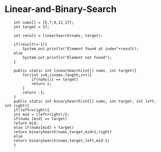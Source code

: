 # Linear-and-Binary-Search

        int nums[] = {5,7,9,12,17};
        int target = 17;
        
        int result = linearSearch(nums, target);
        
        if(result!=-1){
            System.out.println("Element found at index"+result);
        else
            System.out.println("Element not found");
        }
      
        public static int linearSearch(int[] nums, int target){
            for(int i=0;i<nums.length;i++){
                if(nums[i] == target)
                return i;
            }
            return -1;
        }
        public static int binarySearch(int[] nums, int target, int left, int right){
        if(left<=right){
        int mid = (left+right)/2;
        if(nums [mid] == target)
        return mid;
        else if(nums[mid] < target)
        return binarySearch(nums,target,mid+1,right)
        else
        return binarySearch(nums,target,left,mid-1)
        }
